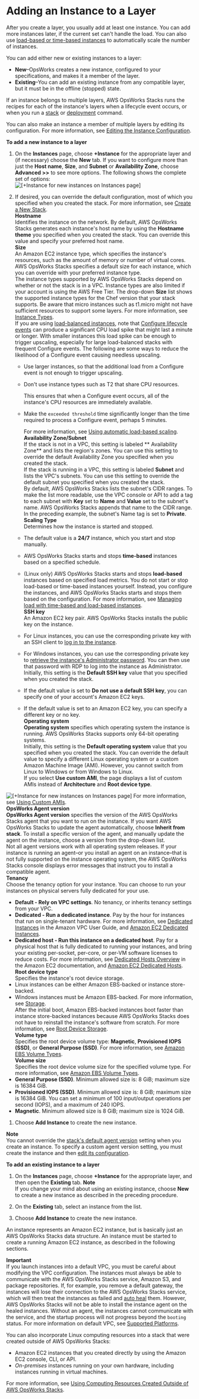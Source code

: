 # Adding an Instance to a Layer<a name="workinginstances-add"></a>

After you create a layer, you usually add at least one instance\. You can add more instances later, if the current set can't handle the load\. You can also use [load\-based or time\-based instances](workinginstances-autoscaling.md) to automatically scale the number of instances\.

You can add either new or existing instances to a layer:
+ **New**–OpsWorks creates a new instance, configured to your specifications, and makes it a member of the layer\.
+ **Existing**–You can add an existing instance from any compatible layer, but it must be in the offline \(stopped\) state\.

If an instance belongs to multiple layers, AWS OpsWorks Stacks runs the recipes for each of the instance's layers when a lifecycle event occurs, or when you run a [stack](workingstacks-commands.md) or [deployment](workingapps-deploying.md) command\.

You can also make an instance a member of multiple layers by editing its configuration\. For more information, see [Editing the Instance Configuration](workinginstances-properties.md)\.

**To add a new instance to a layer**

1. On the **Instances** page, choose **\+Instance** for the appropriate layer and \(if necessary\) choose the **New** tab\. If you want to configure more than just the **Host name**, **Size**, and **Subnet** or **Availability Zone**, choose **Advanced >>** to see more options\. The following shows the complete set of options:  
![\[+Instance for new instances on Instances page\]](http://docs.aws.amazon.com/opsworks/latest/userguide/images/add_instance.png)

1. If desired, you can override the default configuration, most of which you specified when you created the stack\. For more information, see [Create a New Stack](workingstacks-creating.md)\.  
**Hostname**  
Identifies the instance on the network\. By default, AWS OpsWorks Stacks generates each instance's host name by using the **Hostname theme** you specified when you created the stack\. You can override this value and specify your preferred host name\.  
**Size**  
An Amazon EC2 instance type, which specifies the instance's resources, such as the amount of memory or number of virtual cores\. AWS OpsWorks Stacks specifies a default size for each instance, which you can override with your preferred instance type\.   
The instance types supported by AWS OpsWorks Stacks depend on whether or not the stack is in a VPC\. Instance types are also limited if your account is using the AWS Free Tier\. The drop\-down **Size** list shows the supported instance types for the Chef version that your stack supports\. Be aware that micro instances such as t1\.micro might not have sufficient resources to support some layers\. For more information, see [Instance Types](http://docs.aws.amazon.com/AWSEC2/latest/UserGuide/instance-types.html)\.   
If you are using [load\-balanced instances](workinginstances-autoscaling-loadbased.md), note that [Configure lifecycle events](workingcookbook-events.md) can produce a significant CPU load spike that might last a minute or longer\. With smaller instances this load spike can be enough to trigger upscaling, especially for large load\-balanced stacks with frequent Configure events\. The following are some ways to reduce the likelihood of a Configure event causing needless upscaling\.  
   + Use larger instances, so that the additional load from a Configure event is not enough to trigger upscaling\.
   + Don't use instance types such as T2 that share CPU resources\. 

     This ensures that when a Configure event occurs, all of the instance's CPU resources are immediately available\.
   + Make the `exceeded threshold` time significantly longer than the time required to process a Configure event, perhaps 5 minutes\.

     For more information, see [Using automatic load\-based scaling](workinginstances-autoscaling-loadbased.md)\.  
**Availability Zone/Subnet**  
If the stack is not in a VPC, this setting is labeled ** Availability Zone** and lists the region's zones\. You can use this setting to override the default Availability Zone you specified when you created the stack\.  
If the stack is running in a VPC, this setting is labeled **Subnet** and lists the VPC's subnets\. You can use this setting to override the default subnet you specified when you created the stack\.  
By default, AWS OpsWorks Stacks lists the subnet's CIDR ranges\. To make the list more readable, use the VPC console or API to add a tag to each subnet with **Key** set to **Name** and **Value** set to the subnet's name\. AWS OpsWorks Stacks appends that name to the CIDR range\. In the preceding example, the subnet's Name tag is set to **Private**\.  
**Scaling Type**  
Determines how the instance is started and stopped\.   
   + The default value is a **24/7** instance, which you start and stop manually\.
   + AWS OpsWorks Stacks starts and stops **time\-based** instances based on a specified schedule\.
   + \(Linux only\) AWS OpsWorks Stacks starts and stops **load\-based** instances based on specified load metrics\.
You do not start or stop load\-based or time\-based instances yourself\. Instead, you configure the instances, and AWS OpsWorks Stacks starts and stops them based on the configuration\. For more information, see [Managing load with time\-based and load\-based instances](workinginstances-autoscaling.md)\.  
**SSH key**  
An Amazon EC2 key pair\. AWS OpsWorks Stacks installs the public key on the instance\.  
   + For Linux instances, you can use the corresponding private key with an SSH client to [log in to the instance](workinginstances-ssh.md)\. 
   + For Windows instances, you can use the corresponding private key to [retrieve the instance's Administrator password](workinginstances-rdp.md#workinginstances-rdp-admin)\. You can then use that password with RDP to log into the instance as Administrator\.
Initially, this setting is the **Default SSH key** value that you specified when you created the stack\.  
   + If the default value is set to **Do not use a default SSH key**, you can specify one of your account's Amazon EC2 keys\.
   + If the default value is set to an Amazon EC2 key, you can specify a different key or no key\.  
**Operating system**  
**Operating system** specifies which operating system the instance is running\. AWS OpsWorks Stacks supports only 64\-bit operating systems\.  
 Initially, this setting is the **Default operating system** value that you specified when you created the stack\. You can override the default value to specify a different Linux operating system or a custom Amazon Machine Image \(AMI\)\. However, you cannot switch from Linux to Windows or from Windows to Linux\.  
If you select **Use custom AMI**, the page displays a list of custom AMIs instead of **Architecture** and **Root device type**\.  

![\[+Instance for new instances on Instances page\]](http://docs.aws.amazon.com/opsworks/latest/userguide/images/add_instance_ami.png)
For more information, see [Using Custom AMIs](workinginstances-custom-ami.md)\.  
**OpsWorks Agent version**  
**OpsWorks Agent version** specifies the version of the AWS OpsWorks Stacks agent that you want to run on the instance\. If you want AWS OpsWorks Stacks to update the agent automatically, choose **Inherit from stack**\. To install a specific version of the agent, and manually update the agent on the instance, choose a version from the drop\-down list\.  
Not all agent versions work with all operating system releases\. If your instance is running an agent–or you install an agent on an instance–that is not fully supported on the instance operating system, the AWS OpsWorks Stacks console displays error messages that instruct you to install a compatible agent\.  
**Tenancy**  
Choose the tenancy option for your instance\. You can choose to run your instances on physical servers fully dedicated for your use\.  
   + **Default \- Rely on VPC settings**\. No tenancy, or inherits tenancy settings from your VPC\.
   + **Dedicated \- Run a dedicated instance**\. Pay by the hour for instances that run on single\-tenant hardware\. For more information, see [Dedicated Instances](http://docs.aws.amazon.com/AmazonVPC/latest/UserGuide/dedicated-instance.html) in the Amazon VPC User Guide, and [Amazon EC2 Dedicated Instances](https://aws.amazon.com/ec2/purchasing-options/dedicated-instances/)\.
   + **Dedicated host \- Run this instance on a dedicated host**\. Pay for a physical host that is fully dedicated to running your instances, and bring your existing per\-socket, per\-core, or per\-VM software licenses to reduce costs\. For more information, see [Dedicated Hosts Overview](https://aws.amazon.com/ec2/dedicated-hosts/) in the Amazon EC2 documentation, and [Amazon EC2 Dedicated Hosts](https://aws.amazon.com/ec2/dedicated-hosts/)\.  
**Root device type**  
Specifies the instance's root device storage\.  
   + Linux instances can be either Amazon EBS\-backed or instance store\-backed\.
   + Windows instances must be Amazon EBS\-backed\.
For more information, see [Storage](http://docs.aws.amazon.com/AWSEC2/latest/UserGuide/Storage.html)\.  
After the initial boot, Amazon EBS\-backed instances boot faster than instance store\-backed instances because AWS OpsWorks Stacks does not have to reinstall the instance's software from scratch\. For more information, see [Root Device Storage](best-practices-storage.md)\.  
**Volume type**  
Specifies the root device volume type: **Magnetic**, **Provisioned IOPS \(SSD\)**, or **General Purpose \(SSD\)**\. For more information, see [Amazon EBS Volume Types](http://docs.aws.amazon.com/AWSEC2/latest/UserGuide/EBSVolumeTypes.html)\.  
**Volume size**  
Specifies the root device volume size for the specified volume type\. For more information, see [Amazon EBS Volume Types](http://docs.aws.amazon.com/AWSEC2/latest/UserGuide/EBSVolumeTypes.html)\.  
   + **General Purpose \(SSD\)**\. Minimum allowed size is: 8 GiB; maximum size is 16384 GiB\.
   + **Provisioned IOPS \(SSD\)**\. Minimum allowed size is: 8 GiB; maximum size is 16384 GiB\. You can set a minimum of 100 input/output operations per second \(IOPS\), and a maximum of 240 IOPS\.
   + **Magnetic**\. Minimum allowed size is 8 GiB; maximum size is 1024 GiB\.

1. Choose **Add Instance** to create the new instance\.

**Note**  
You cannot override the [stack's default agent version](workingstacks-creating.md#workingstacks-creating-advanced-agent) setting when you create an instance\. To specify a custom agent version setting, you must create the instance and then [edit its configuration](workinginstances-properties.md)\.

**To add an existing instance to a layer**

1. On the **Instances** page, choose **\+Instance** for the appropriate layer, and then open the **Existing** tab\. 
**Note**  
If you change your mind about using an existing instance, choose **New** to create a new instance as described in the preceding procedure\.

1. On the **Existing** tab, select an instance from the list\.

1. Choose **Add Instance** to create the new instance\.

An instance represents an Amazon EC2 instance, but is basically just an AWS OpsWorks Stacks data structure\. An instance must be started to create a running Amazon EC2 instance, as described in the following sections\.

**Important**  
If you launch instances into a default VPC, you must be careful about modifying the VPC configuration\. The instances must always be able to communicate with the AWS OpsWorks Stacks service, Amazon S3, and package repositories\. If, for example, you remove a default gateway, the instances will lose their connection to the AWS OpsWorks Stacks service, which will then treat the instances as failed and [auto heal](workinginstances-autohealing.md) them\. However, AWS OpsWorks Stacks will not be able to install the instance agent on the healed instances\. Without an agent, the instances cannot communicate with the service, and the startup process will not progress beyond the `booting` status\. For more information on default VPC, see [Supported Platforms](http://docs.aws.amazon.com/AWSEC2/latest/UserGuide/ec2-supported-platforms.html)\.

You can also incorporate Linux computing resources into a stack that were created outside of AWS OpsWorks Stacks:
+ Amazon EC2 instances that you created directly by using the Amazon EC2 console, CLI, or API\.
+ *On\-premises* instances running on your own hardware, including instances running in virtual machines\.

For more information, see [Using Computing Resources Created Outside of AWS OpsWorks Stacks](registered-instances.md)\.